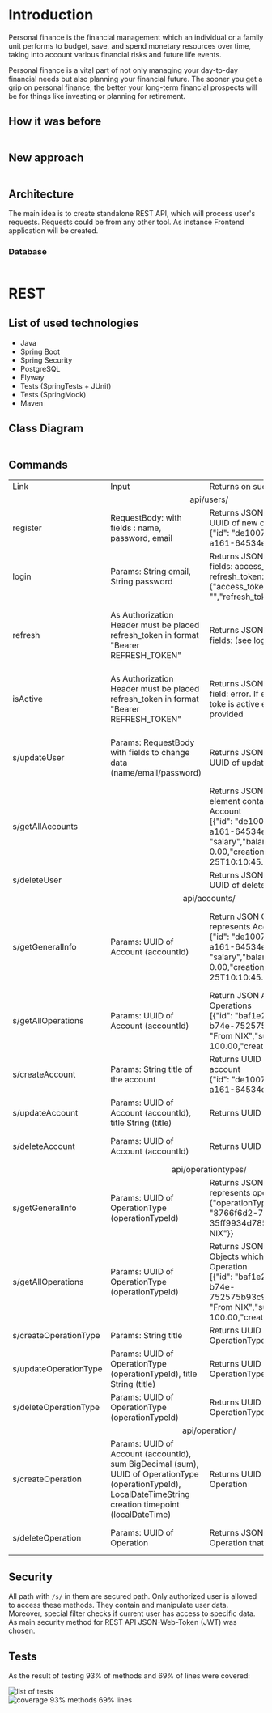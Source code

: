 # Introduction

Personal finance is the financial management which an individual or a family unit performs to budget, save, and spend monetary resources over time, taking into account various financial risks and future life events.

Personal finance is a vital part of not only managing your day-to-day financial needs but also planning your financial future. The sooner you get a grip on personal finance, the better your long-term financial prospects will be for things like investing or planning for retirement.

## How it was before
<img src="doc/process_diagram.png" alt="">
<br>
<img src="doc/process_diagram_2.png" alt="">
<br>
<img src="doc/process_diagram_3.png" alt="">

## New approach

<img src="doc/process_diagram_4.png" alt="">
<br>
<img src="doc/process_diagram_5.png" alt="">

## Architecture

The main idea is to create standalone REST API, which will process user's requests. Requests could be from any other tool. As instance Frontend application will be created.

### Database

<img src="doc/db.png" alt="">

# REST

## List of used technologies

<ul>
    <li>Java</li>    
    <li>Spring Boot</li>
    <li>Spring Security</li>
    <li>PostgreSQL</li>
    <li>Flyway</li>
    <li>Tests (SpringTests + JUnit)</li>
    <li>Tests (SpringMock)</li>
    <li>Maven</li>
</ul>

## Class Diagram

<img src="doc/rest_class_diagram.png" alt="">

## Commands
<table>
    <tr>
        <td>Link</td>
        <td>Input</td>
        <td>Returns on success</td>
        <td>Description</td>
    </tr>
    <tr></tr>
    <tr>
        <td colspan="4" style="text-align: center">api/users/</td>
    </tr>
    <tr>
        <td>register</td>
        <td>RequestBody: with fields : name, password, email</td>
        <td>
            Returns JSON Object with field UUID of new created user<br>
            {"id": "de1007b4-cbac-4252-a161-64534ee66a23"}
        </td>
        <td>Register new user in DB</td>
    </tr>
    <tr>
        <td>login</td>
        <td>Params: String email, String password</td>
        <td>
            Returns JSON Ojbect with two fields: access_token and refresh_token:<br>
            {"access_token": "","refresh_token": ""}
        </td>
        <td>Allows User to login in</td>
    </tr>
    <tr>
        <td>refresh</td>
        <td>As Authorization Header must be placed refresh_token in format "Bearer REFRESH_TOKEN"</td>
        <td>Returns JSON Object with two fields: (see login)</td>
        <td>Allows User to get new access token by previously generated refresh_token</td>
    </tr>
    <tr>
        <td>isActive</td>
        <td>As Authorization Header must be placed refresh_token in format "Bearer REFRESH_TOKEN"</td>
        <td>Returns JSON Object with one field: error. If error is "true" then toke is active else the actual error provided</td>
        <td>Allows User to get new access token by previously generated refresh_token</td>
    </tr>
    <tr>
        <td>s/updateUser</td>
        <td>Params: RequestBody with fields to change data (name/email/password)</td>
        <td>Returns JSON Object with field UUID of updated user</td>   
        <td>Update user. Change password and/or email and/or name</td>
    </tr>
    <tr>
        <td>s/getAllAccounts</td>
        <td></td>
        <td>
            Returns JSON Array, each element contains JSON Object of Account<br>
            [{"id": "de1007b4-cbac-4252-a161-64534ee66a23","title": "salary","balance": 0.00,"creation": "2022-10-25T10:10:45.923961Z"}]
        </td>       
        <td>Returns all accounts that were created by current user</td>
    </tr>
    <tr>
        <td>s/deleteUser</td>
        <td></td>
        <td>Returns JSON Object with field UUID of deleted account</td>
        <td>Delete user from DB</td>
    </tr>
    <tr>
        <td colspan="4" style="text-align: center">api/accounts/</td>
    </tr>
    <tr>
        <td>s/getGeneralInfo</td>
        <td>Params: UUID of Account (accountId)</td>
        <td>
            Return JSON Object that represents Account<br>
            {"id": "de1007b4-cbac-4252-a161-64534ee66a23","title": "salary","balance": 0.00,"creation": "2022-10-25T10:10:45.923961Z"}
        </td>
        <td>Returns general purpose information about financial account of user</td>
    </tr>
    <tr>
        <td>s/getAllOperations</td>
        <td>Params: UUID of Account (accountId) </td>
        <td>
            Return JSON Array of financial Operations<br>
            [{"id": "baf1e2b3-034e-4ef8-b74e-752575b93c9d","typeStr": "From NIX","sum": 100.00,"creation": null}]
        </td>
        <td>Returns all operations of this account</td>
    </tr>
    <tr>
        <td>s/createAccount</td>
        <td>Params: String title of the account</td>
        <td>
            Returns UUID of new created account<br>
            {"id": "de1007b4-cbac-4252-a161-64534ee66a23"}
        </td>
        <td>Create new Account for User</td>
    </tr>
    <tr>
        <td>s/updateAccount</td>
        <td>Params: UUID of Account (accountId), title String (title)</td>
        <td>Returns UUID of changed account</td>
        <td>Updates Account title in BD</td>
    </tr>
    <tr>
        <td>s/deleteAccount</td>
        <td>Params: UUID of Account (accountId)</td>
        <td>Returns UUID of deleted account</td>
        <td>Deletes Account from BD</td>
    </tr>
    <tr>
        <td colspan="4" style="text-align: center">api/operationtypes/</td>
    </tr>
    <tr>
        <td>s/getGeneralInfo</td>
        <td>Params: UUID of OperationType (operationTypeId)</td>
        <td>
            Returns JSON Object that represents operationType<br>
            {"operationType": {"id": "8766f6d2-7338-4ff2-931f-35ff9934d785","title": "From NIX"}}
        </td>
        <td>Returns general purpose information about OperationType</td>
    </tr>
    <tr>
        <td>s/getAllOperations</td>
        <td>Params: UUID of OperationType (operationTypeId)</td>
        <td>
            Returns JSON Array of JSON Objects which represents Operation<br>
            [{"id": "baf1e2b3-034e-4ef8-b74e-752575b93c9d","operationType": "From NIX","sum": 100.00,"creation": null}]
        </td>
        <td>Returns all operation of current type</td>
    </tr>
    <tr>
        <td>s/createOperationType</td>
        <td>Params: String title</td>
        <td>Returns UUID id of new created OperationType</td>
        <td>Create OperationType</td>
    </tr>
    <tr>
        <td>s/updateOperationType</td>
        <td>Params: UUID of OperationType (operationTypeId), title String (title)</td>
        <td>Returns UUID of updated OperationType</td>
        <td>Update title of OperationType</td>
    </tr>
    <tr>
        <td>s/deleteOperationType</td>
        <td>Params: UUID of OperationType (operationTypeId)</td>
        <td>Returns UUID of deleted OperationType</td>
        <td>Deletes OperationType from BD</td>
    </tr>
    <tr>
        <td colspan="4" style="text-align: center">api/operation/</td>
    </tr>
    <tr>
        <td>s/createOperation</td>
        <td>Params: UUID of Account (accountId), sum BigDecimal (sum), UUID of OperationType (operationTypeId), LocalDateTimeString creation timepoint (localDateTime)</td>
        <td>Returns UUID of created Operation</td>
        <td>Create new Operation</td>
    </tr>
    <tr>
        <td>s/deleteOperation</td>
        <td>Params: UUID of Operation</td>
        <td>Returns JSON Array with UUID of Operation that was deleted</td>
        <td>Delete Operation from DB</td>
    </tr>
</table>

## Security

All path with ```/s/``` in them are secured path. Only authorized user is allowed to access these methods. They contain and manipulate user data. Moreover, special filter checks if current user has access to specific data.
As main security method for REST API JSON-Web-Token (JWT) was chosen.

## Tests

As the result of testing 93% of methods and 69% of lines were covered:

<img src='doc/tests.png' alt="list of tests">
<br>
<img src='doc/tests_coverage.png' alt="coverage 93% methods 69% lines">
